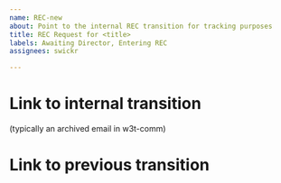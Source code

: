 ```yaml
---
name: REC-new
about: Point to the internal REC transition for tracking purposes
title: REC Request for <title>
labels: Awaiting Director, Entering REC
assignees: swickr

---
```


# Link to internal transition

(typically an archived email in w3t-comm)

# Link to previous transition
